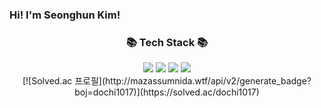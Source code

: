 ### Hi! I'm Seonghun Kim!

<div align=center>
	<h3>📚 Tech Stack 📚</h3>
<div align="center">
	<img src="https://img.shields.io/badge/Python-3776AB?style=flat&logo=Python&logoColor=white" />
  	<img src="https://img.shields.io/badge/Django-092E20?style=flat&logo=Django&logoColor=white" />
	<img src="https://img.shields.io/badge/HTML5-E34F26?style=flat&logo=HTML5&logoColor=white" />
	<img src="https://img.shields.io/badge/CSS3-1572B6?style=flat&logo=CSS3&logoColor=white" />

<br>
[![Solved.ac
프로필](http://mazassumnida.wtf/api/v2/generate_badge?boj=dochi1017)](https://solved.ac/dochi1017)

